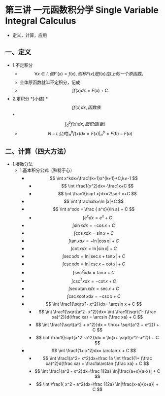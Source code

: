 # 第三讲 一元函数积分学 Single Variable Integral Calculus
* 定义，计算，应用 
 
## 一、定义
* 1.不定积分
    * $$ \forall x \in I,使F'(x)=f(x),则称F(x)是f(x)在I上的一个原函数。$$
    * 全体原函数就叫不定积分，记成
    * $$ \int f(x)dx = F(x) + C $$
* 2.定积分
    *[小结]
         * $$ \int f(x)dx  ,函数族 $$
         * $$ \int_a^b f(x)dx ,面积值(数）$$
    * $$ N-L公式  \int_a^b f(x)dx = F(x)|_a^b = F(b) -F(a)$$
    

## 二、计算（四大方法）
* 1.凑微分法
    * 1.基本积分公式（熟稔于心）
        * $$ \int x^kdx=\frac1{k+1}x^{k+1}+C,k≠-1 $$
            * $$ \int \frac1{x^2}dx=-\frac1x+C $$
            * $$ \int \frac1{\sqrt x}dx=2\sqrt x+C $$
        * $$ \int \frac1xdx=\ln |x|+C $$
        * $$ \int a^xdx = \frac { a^x}{\ln a} + C $$
            * $$ \int e^xdx =  e^x + C $$
        * $$ \int \sin xdx= -\cos x + C $$
        * $$ \int \cos xdx= \sin x + C $$
        * $$ \int \tan xdx= -\ln|\cos x| + C $$
        * $$ \int \cot xdx= \ln |\sin x| + C $$
        * $$ \int \sec xdx= \ln |\sec x +\tan x| + C $$
        * $$ \int \csc xdx= \ln |\csc x -\cot x| + C $$
        * $$ \int \sec^2 xdx=  \tan x + C $$
        * $$ \int \csc^2 xdx=  -\cot x + C $$
        * $$ \int \sec x\tan xdx=  \sec x + C $$
        * $$ \int \csc x\cot xdx=  -\csc x + C $$
        * $$ \int \frac1{\sqrt{1- x^2}}dx=  \arcsin x + C $$
            * $$ \int \frac1{\sqrt{a^2- x^2}}dx= \int \frac1{\sqrt{1- (\frac xa)^2}}d(\frac xa) = \arcsin {\frac xa} + C $$
            * $$ \int \frac1{\sqrt{a^2 + x^2}}dx = \ln(x+ \sqrt{a^2 + x^2}) + C $$
            * $$ \int \frac1{\sqrt{x^2 -a^2}}dx = \ln(x+ \sqrt{x^2-a^2}) + C $$
        * $$ \int \frac1{1+ x^2}dx=  \arctan x + C $$
            * $$ \int \frac1{a^2+ x^2}dx=\frac 1a \int \frac1{1+ (\frac xa)^2}d(\frac xa) = \frac1a\arctan {\frac xa} + C $$
            * $$ \int \frac1{a^2 - x^2}dx=\frac 1{2a} \ln|\frac{a+x}{a-x}| + C $$
            * $$ \int \frac1{ x^2 - a^2}dx=\frac 1{2a} \ln|\frac{x-a}{x+a}| + C $$



 























 





        




        

 

